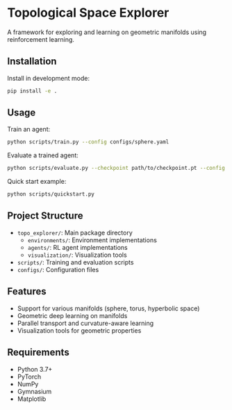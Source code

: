 # Topological Space Explorer

A framework for exploring and learning on geometric manifolds using reinforcement learning.

## Installation

Install in development mode:
```bash
pip install -e .
```

## Usage

Train an agent:
```bash
python scripts/train.py --config configs/sphere.yaml
```

Evaluate a trained agent:
```bash
python scripts/evaluate.py --checkpoint path/to/checkpoint.pt --config configs/sphere.yaml
```

Quick start example:
```bash
python scripts/quickstart.py
```

## Project Structure

- `topo_explorer/`: Main package directory
  - `environments/`: Environment implementations
  - `agents/`: RL agent implementations
  - `visualization/`: Visualization tools
- `scripts/`: Training and evaluation scripts
- `configs/`: Configuration files

## Features

- Support for various manifolds (sphere, torus, hyperbolic space)
- Geometric deep learning on manifolds
- Parallel transport and curvature-aware learning
- Visualization tools for geometric properties

## Requirements

- Python 3.7+
- PyTorch
- NumPy
- Gymnasium
- Matplotlib